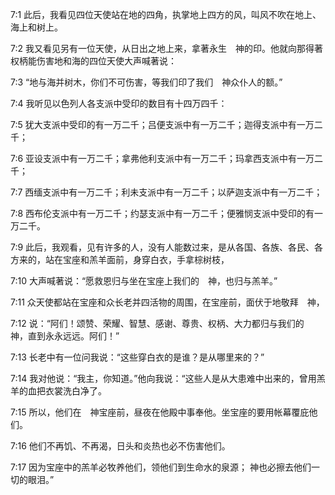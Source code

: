 <a id="1"></a>7:1  此后，我看见四位天使站在地的四角，执掌地上四方的风，叫风不吹在地上、海上和树上。  

<a id="2"></a>7:2  我又看见另有一位天使，从日出之地上来，拿著永生　神的印。他就向那得著权柄能伤害地和海的四位天使大声喊著说：  

<a id="3"></a>7:3  “地与海并树木，你们不可伤害，等我们印了我们　神众仆人的额。”  

<a id="4"></a>7:4  我听见以色列人各支派中受印的数目有十四万四千：  

<a id="5"></a>7:5  犹大支派中受印的有一万二千；吕便支派中有一万二千；迦得支派中有一万二千；  

<a id="6"></a>7:6  亚设支派中有一万二千；拿弗他利支派中有一万二千；玛拿西支派中有一万二千；  

<a id="7"></a>7:7  西缅支派中有一万二千；利未支派中有一万二千；以萨迦支派中有一万二千；  

<a id="8"></a>7:8  西布伦支派中有一万二千；约瑟支派中有一万二千；便雅悯支派中受印的有一万二千。  

<a id="9"></a>7:9  此后，我观看，见有许多的人，没有人能数过来，是从各国、各族、各民、各方来的，站在宝座和羔羊面前，身穿白衣，手拿棕树枝，  

<a id="10"></a>7:10  大声喊著说：“愿救恩归与坐在宝座上我们的　神，也归与羔羊。”  

<a id="11"></a>7:11  众天使都站在宝座和众长老并四活物的周围，在宝座前，面伏于地敬拜　神，  

<a id="12"></a>7:12  说：“阿们！颂赞、荣耀、智慧、感谢、尊贵、权柄、大力都归与我们的　神，直到永永远远。阿们！”  

<a id="13"></a>7:13  长老中有一位问我说：“这些穿白衣的是谁？是从哪里来的？”  

<a id="14"></a>7:14  我对他说：“我主，你知道。”他向我说：“这些人是从大患难中出来的，曾用羔羊的血把衣裳洗白净了。  

<a id="15"></a>7:15  所以，他们在　神宝座前，昼夜在他殿中事奉他。坐宝座的要用帐幕覆庇他们。  

<a id="16"></a>7:16  他们不再饥、不再渴，日头和炎热也必不伤害他们。  

<a id="17"></a>7:17  因为宝座中的羔羊必牧养他们，领他们到生命水的泉源； 神也必擦去他们一切的眼泪。”  
